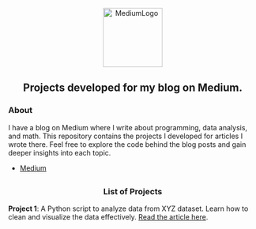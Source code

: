 <p align="center">
  <a href="https://github.com/marcoshsq/MediumProjects">
    <img src="https://encrypted-tbn0.gstatic.com/images?q=tbn:ANd9GcQBzW60RamOD0We009apNQdTLYSTEzD-4zXpIeuybPO4dxE9BIi6sld3FOIecjHQ4pAiEc&usqp=CAU" alt="MediumLogo" width="120" height="120">
  </a>
</p>
<h2 align="center">Projects developed for my blog on Medium.</h2>
</div>

<h3>About</h3>

I have a blog on Medium where I write about programming, data analysis, and math. This repository contains the projects I developed for articles I wrote there. Feel free to explore the code behind the blog posts and gain deeper insights into each topic.

- [Medium](https://medium.com/@marcoshsq)

## 

<h3 align="center">List of Projects</h3>

<div align="left">

**Project 1**: A Python script to analyze data from XYZ dataset. Learn how to clean and visualize the data effectively. [Read the article here](#).


</div>
